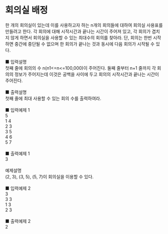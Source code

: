 # 회의실 배정
한 개의 회의실이 있는데 이를 사용하고자 하는 n개의 회의들에 대하여 회의실 사용표를 만들려고 한다. 각 회의에 대해 시작시간과 끝나는 시간이 주어져 있고, 각 회의가 겹치지 않게 하면서 회의실을 사용할 수 있는 최대수의 회의를 찾아라. 단, 회의는 한번 시작하면 중간에 중단될 수 없으며 한 회의가 끝나는 것과 동시에 다음 회의가 시작될 수 있다.<br>
<br>
■ 입력설명<br>
첫째 줄에 회의의 수 n(n1<=n<=100,000)이 주어진다. 둘째 줄부터 n+1 줄까지 각 회의의 정보가 주어지는데 이것은 공백을 사이에 두고 회의의 시작시간과 끝나는 시간이 주어진다.<br>
<br>
■ 출력설명<br>
첫째 줄에 최대 사용할 수 있는 회의 수를 출력하여라.<br>
<br>
■ 입력예제 1<br>
5<br>
1 4<br>
2 3<br>
3 5<br>
4 6<br>
5 7<br>
<br>
■ 출력예제 1<br>
3<br>
<br>
예제설명<br>
(2, 3), (3, 5), (5, 7)이 회의실을 이용할 수 있다.<br>
<br>
■ 입력예제 2<br>
3<br>
3 3<br>
1 3<br>
2 3<br>
<br>
■ 출력예제 2<br>
2